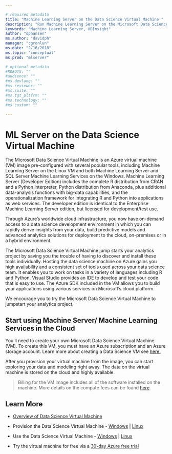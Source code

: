 ```yaml
---

# required metadata
title: "Machine Learning Server on the Data Science Virtual Machine "
description: "Run Machine Learning Server on the Microsoft Data Science Virtual Machine"
keywords: "Machine Learning Server, HDInsight"
author: "dphansen"
ms.author: "davidph"
manager: "cgronlun"
ms.date: "2/16/2018"
ms.topic: "conceptual"
ms.prod: "mlserver"

# optional metadata
#ROBOTS: ""
#audience: ""
#ms.devlang: ""
#ms.reviewer: ""
#ms.suite: ""
#ms.tgt_pltfrm: ""
#ms.technology: ""
#ms.custom: ""

---
```


# ML Server on the Data Science Virtual Machine

The Microsoft Data Science Virtual Machine is an Azure virtual machine (VM) image pre-configured with several popular tools, including Machine Learning Server on the Linux VM and both Machine Learning Server and SQL Server Machine Learning  Services on the Windows. Machine Learning Server (Developer Edition) includes the complete R distribution from CRAN and a Python interpreter, Python distribution from Anaconda,  plus additional data-analysis functions with big-data capabilities, and the operationalization framework for integrating R and Python into applications as web services. The developer edition is identical to the Enterprise Machine Learning Server edition, but licensed for development/test use.

Through Azure’s worldwide cloud infrastructure, you now have on-demand access to a data science development environment in which you can rapidly derive insights from your data, build predictive models and advanced analytics solutions for deployment to the cloud, on-premises or in a hybrid environment. 

The Microsoft Data Science Virtual Machine jump starts your analytics project by saving you the trouble of having to discover and install these tools individually. Hosting the data science machine on Azure gains you high availability and a consistent set of tools used across your data science team.   It enables you to work on tasks in a variety of languages including R and Python. Visual Studio provides an IDE to develop and test your code that is easy to use. The Azure SDK included in the VM allows you to build your applications using various services on Microsoft’s cloud platform. 

We encourage you to try the Microsoft Data Science Virtual Machine to jumpstart your analytics project. 

## Start using Machine Server/ Machine Learning Services in the Cloud

You’ll need to create your own Microsoft Data Science Virtual Machine (VM). To create this VM, you must have an Azure subscription and an Azure storage account. Learn more about creating a Data Science VM see [here.](https://docs.microsoft.com/azure/machine-learning/machine-learning-data-science-provision-vm)

After you provision your virtual machine from the image, you can start exploring your data and modeling right away. The data on the virtual machine is stored on the cloud and highly available. 

> Billing for the VM image includes all of the software installed on the machine. More details on the compute fees can be found  [here](https://azuremarketplace.microsoft.com/marketplace/apps/microsoft-ads.standard-data-science-vm).


## Learn More

+ [Overview of Data Science Virtual Machine](https://docs.microsoft.com/azure/machine-learning/machine-learning-data-science-virtual-machine-overview)

+ Provision the Data Science Virtual Machine - [Windows](https://docs.microsoft.com/azure/machine-learning/machine-learning-data-science-provision-vm) | [Linux](https://docs.microsoft.com/azure/machine-learning/machine-learning-data-science-dsvm-ubuntu-intro)

+ Use the Data Science Virtual Machine - [Windows](https://docs.microsoft.com/azure/machine-learning/machine-learning-data-science-vm-do-ten-things) | [Linux](https://docs.microsoft.com/azure/machine-learning/machine-learning-data-science-linux-dsvm-walkthrough)

+ Try the virtual machine for free via a [30-day Azure free trial](https://azure.microsoft.com/free/)
